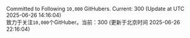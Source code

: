 Committed to Following `10,000` GitHubers. Current: <!-- FOLLOWING_COUNT -->300<!-- FOLLOWING_COUNT --> (Update at UTC <!-- LAST_UPDATED -->2025-06-26 14:16:04<!-- LAST_UPDATED -->)<br>
致力于关注`10,000`个GitHuber。当前：<!-- FOLLOWING_COUNT -->300<!-- FOLLOWING_COUNT --> (更新于北京时间 <!-- LAST_UPDATED_CST -->2025-06-26 22:16:04<!-- LAST_UPDATED_CST -->)
